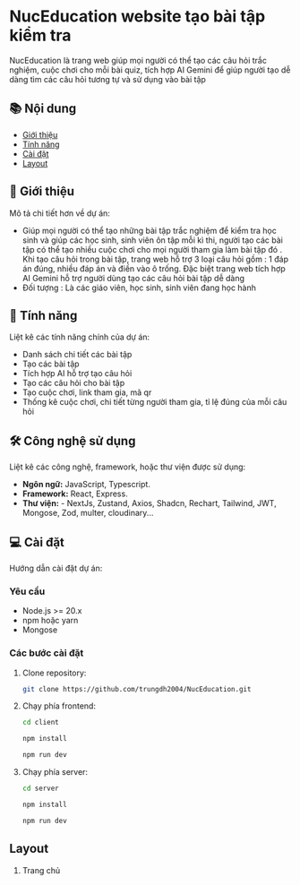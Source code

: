 # NucEducation website tạo bài tập kiểm tra

NucEducation là trang web giúp mọi người có thể tạo các câu hỏi trắc nghiệm, cuộc chơi cho mỗi bài quiz, tích hợp AI Gemini để giúp người tạo dễ dàng tìm các câu hỏi tương tự và sử dụng vào bài tập

## 📚 Nội dung
- [Giới thiệu](#📖-giới-thiệu)
- [Tính năng](#tính-năng)
- [Cài đặt](#-cài-đặt)
- [Layout](#layout)

## 📖 Giới thiệu

Mô tả chi tiết hơn về dự án:
- Giúp mọi người có thể tạo những bài tập trắc nghiệm để kiểm tra học sinh và giúp các học sinh, sinh viên ôn tập mỗi kì thi, người tạo các bài tập có thể tạo nhiều cuộc chơi cho mọi người tham gia làm bài tập đó . Khi tạo câu hỏi trong bài tập, trang web hỗ trợ 3 loại câu hỏi gồm : 1 đáp án đúng, nhiều đáp án và điền vào ô trống. Đặc biệt trang web tích hợp AI Gemini hỗ trợ người dùng tạo các câu hỏi bài tập dễ dàng
- Đối tượng : Là các giáo viên, học sinh, sinh viên đang học hành

## 🌟 Tính năng
Liệt kê các tính năng chính của dự án:
- Danh sách chi tiết các bài tập
- Tạo các bài tập
- Tích hợp AI hỗ trợ tạo câu hỏi
- Tạo các câu hỏi cho bài tập
- Tạo cuộc chơi, link tham gia, mã qr
- Thống kê cuộc chơi, chi tiết từng người tham gia, tỉ lệ đúng của mỗi câu hỏi

## 🛠️ Công nghệ sử dụng
Liệt kê các công nghệ, framework, hoặc thư viện được sử dụng:
- **Ngôn ngữ:** JavaScript, Typescript.
- **Framework:** React, Express.
- **Thư viện:** - NextJs, Zustand, Axios, Shadcn, Rechart, Tailwind, JWT, Mongose, Zod, multer, cloudinary...
                

## 💻 Cài đặt
Hướng dẫn cài đặt dự án:
### Yêu cầu
- Node.js >= 20.x
- npm hoặc yarn
- Mongose
  
### Các bước cài đặt

1. Clone repository:
   ```bash
   git clone https://github.com/trungdh2004/NucEducation.git
2. Chạy phía frontend:
   ```bash
   cd client
    ```
   ```bash
   npm install
    ```
   ```bash
   npm run dev
   ```
3. Chạy phía server:
   ```bash
   cd server
    ```
   ```bash
   npm install
    ```
   ```bash
   npm run dev
   ```
## Layout

1. Trang chủ
   
